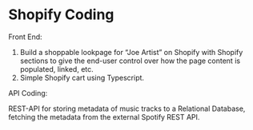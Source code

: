 # Shopify Coding

Front End:
1) Build a shoppable lookpage for “Joe Artist” on Shopify with Shopify sections to give the end-user control over how the page content is populated, linked, etc.
2) Simple Shopify cart using Typescript.


API Coding:

REST-API for storing metadata of music tracks to a Relational Database, fetching the metadata from the external Spotify REST API.
